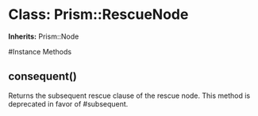 # Class: Prism::RescueNode
**Inherits:** Prism::Node
    




#Instance Methods
## consequent() [](#method-i-consequent)
Returns the subsequent rescue clause of the rescue node. This method is
deprecated in favor of #subsequent.

